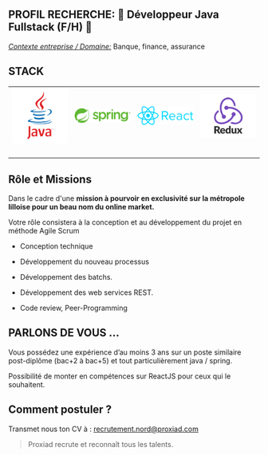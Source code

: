 PROFIL RECHERCHE: 🐝 **Développeur Java Fullstack (F/H)** 🐝
---

<ins>*Contexte entreprise / Domaine:*</ins> Banque, finance, assurance


STACK
--- 

<table>
    <tr>
        <td><img src="/assets/images/Java.png" width="150" alt=""></td>
        <td><img src="/assets/images/Spring.png" width="150" alt=""></td>
        <td><img src="/assets/images/React.png" width="150" alt=""></td> 
        <td><img src="/assets/images/Redux.png" width="150" alt=""></td>
    </tr>
    <tr>
        <td><img src="https://www.docker.com/wp-content/uploads/2022/03/horizontal-logo-monochromatic-white.png" width="150" alt=""></td>
        <td><img src="https://upload.wikimedia.org/wikipedia/commons/thumb/e/e3/Jenkins_logo_with_title.svg/2560px-Jenkins_logo_with_title.svg.png" width="150" alt=""></td>
        <td><img src="https://cdn.worldvectorlogo.com/logos/sonarqube.svg" width="150" alt=""></td>
    </tr>
</table>


**Rôle et Missions**
-----------------------

Dans le cadre d'une **mission à pourvoir en exclusivité sur la métropole lilloise pour un beau nom du online market.**

Votre rôle consistera à la conception et au développement du projet en méthode Agile Scrum

* Conception technique

* Développement du nouveau processus

* Développement des batchs.

* Développement des web services REST.

* Code review, Peer-Programming

**PARLONS DE VOUS …**
-----

Vous possédez une expérience d’au moins 3 ans sur un poste similaire post-diplôme (bac+2 à bac+5) 
et tout particulièrement java / spring. 

Possibilité de monter en compétences sur ReactJS pour ceux qui le souhaitent.

**Comment postuler ?**
---
Transmet nous ton CV à : recrutement.nord@proxiad.com


> Proxiad recrute et reconnaît tous les talents.
